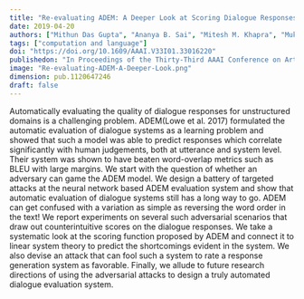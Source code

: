 ```yaml
---
title: "Re-evaluating ADEM: A Deeper Look at Scoring Dialogue Responses"
date: 2019-04-20
authors: ["Mithun Das Gupta", "Ananya B. Sai", "Mitesh M. Khapra", "Mukundhan Srinivasan"]
tags: ["computation and language"]
doi: "https://doi.org/10.1609/AAAI.V33I01.33016220"
publishedon: "In Proceedings of the Thirty-Third AAAI Conference on Artificial Intelligence (AAAI 2019), Honolulu, Hawaii, USA"
image: "Re-evaluating-ADEM-A-Deeper-Look.png"
dimension: pub.1120647246
draft: false
---
```

Automatically evaluating the quality of dialogue responses for unstructured domains is a challenging problem. ADEM(Lowe et al. 2017) formulated the automatic evaluation of dialogue systems as a learning problem and showed that such a model was able to predict responses which correlate significantly with human judgements, both at utterance and system level. Their system was shown to have beaten word-overlap metrics such as BLEU with large margins. We start with the question of whether an adversary can game the ADEM model. We design a battery of targeted attacks at the neural network based ADEM evaluation system and show that automatic evaluation of dialogue systems still has a long way to go. ADEM can get confused with a variation as simple as reversing the word order in the text! We report experiments on several such adversarial scenarios that draw out counterintuitive scores on the dialogue responses. We take a systematic look at the scoring function proposed by ADEM and connect it to linear system theory to predict the shortcomings evident in the system. We also devise an attack that can fool such a system to rate a response generation system as favorable. Finally, we allude to future research directions of using the adversarial attacks to design a truly automated dialogue evaluation system.